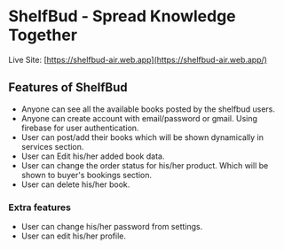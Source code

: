 # ShelfBud - Spread Knowledge Together

Live Site: [https://shelfbud-air.web.app](https://shelfbud-air.web.app/)

## Features of ShelfBud

- Anyone can see all the available books posted by the shelfbud users.
- Anyone can create account with email/password or gmail. Using firebase for user authentication.
- User can post/add their books which will be shown dynamically in services section.
- User can Edit his/her added book data.
- User can change the order status for his/her product. Which will be shown to buyer's bookings section.
- User can delete his/her book.
### Extra features
- User can change his/her password from settings.
- User can edit his/her profile.